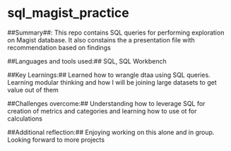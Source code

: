 # sql\_magist\_practice

##Summary##: This repo contains SQL queries for performing exploration on Magist database. It also constains the a presentation file with recommendation based on findings

##Languages and tools used:## SQL, SQL Workbench

##Key Learnings:## Learned how to wrangle dtaa using SQL queries. Learning modular thinking and how I will be joining large datasets to get value out of them

##Challenges overcome:## Understanding how to leverage SQL for creation of metrics and categories and learning how to use ot for calculations

##Additional reflection:## Enjoying working on this alone and in group. Looking forward to more projects
